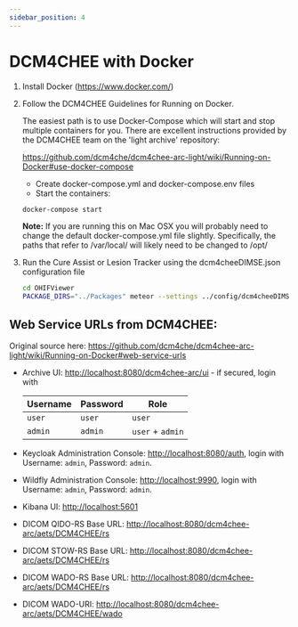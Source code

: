 ```yaml
---
sidebar_position: 4
---
```


# DCM4CHEE with Docker

1. Install Docker (https://www.docker.com/)
2. Follow the DCM4CHEE Guidelines for Running on Docker.

   The easiest path is to use Docker-Compose which will start and stop multiple
   containers for you. There are excellent instructions provided by the DCM4CHEE
   team on the 'light archive' repository:

   https://github.com/dcm4che/dcm4chee-arc-light/wiki/Running-on-Docker#use-docker-compose

   - Create docker-compose.yml and docker-compose.env files
   - Start the containers:

   ```bash
   docker-compose start
   ```

   **Note:** If you are running this on Mac OSX you will probably need to change
   the default docker-compose.yml file slightly. Specifically, the paths that
   refer to /var/local/ will likely need to be changed to /opt/

3. Run the Cure Assist or Lesion Tracker using the dcm4cheeDIMSE.json
   configuration file

   ```bash
   cd OHIFViewer
   PACKAGE_DIRS="../Packages" meteor --settings ../config/dcm4cheeDIMSE.json
   ```

## Web Service URLs from DCM4CHEE:

Original source here:
https://github.com/dcm4che/dcm4chee-arc-light/wiki/Running-on-Docker#web-service-urls

- Archive UI: <http://localhost:8080/dcm4chee-arc/ui> - if secured, login with

  | Username | Password | Role             |
  | -------- | -------- | ---------------- |
  | `user`   | `user`   | `user`           |
  | `admin`  | `admin`  | `user` + `admin` |

- Keycloak Administration Console: <http://localhost:8080/auth>, login with
  Username: `admin`, Password: `admin`.
- Wildfly Administration Console: <http://localhost:9990>, login with Username:
  `admin`, Password: `admin`.
- Kibana UI: <http://localhost:5601>
- DICOM QIDO-RS Base URL: <http://localhost:8080/dcm4chee-arc/aets/DCM4CHEE/rs>
- DICOM STOW-RS Base URL: <http://localhost:8080/dcm4chee-arc/aets/DCM4CHEE/rs>
- DICOM WADO-RS Base URL: <http://localhost:8080/dcm4chee-arc/aets/DCM4CHEE/rs>
- DICOM WADO-URI: <http://localhost:8080/dcm4chee-arc/aets/DCM4CHEE/wado>
